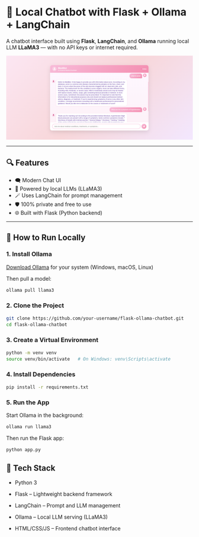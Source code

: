 # 🧠 Local Chatbot with Flask + Ollama + LangChain

A chatbot interface built using **Flask**, **LangChain**, and **Ollama** running local LLM **LLaMA3** — with no API keys or internet required.

![Chatbot Screenshot](static/image.png)

---

## 🔍 Features

- 🗨️ Modern Chat UI 
- 🧠 Powered by local LLMs (LLaMA3)
- 🪄 Uses LangChain for prompt management
- 🛡️ 100% private and free to use
- 🌐 Built with Flask (Python backend)

---

## 🚀 How to Run Locally

### 1. Install Ollama
[Download Ollama](https://ollama.com/download) for your system (Windows, macOS, Linux)

Then pull a model:
```bash
ollama pull llama3
```
### 2. Clone the Project
```bash
git clone https://github.com/your-username/flask-ollama-chatbot.git
cd flask-ollama-chatbot
```
### 3. Create a Virtual Environment
```bash
python -m venv venv
source venv/bin/activate   # On Windows: venv\Scripts\activate
```
### 4. Install Dependencies
```bash
pip install -r requirements.txt
```
### 5. Run the App
Start Ollama in the background:

```bash
ollama run llama3
```
Then run the Flask app:

```bash
python app.py
```
## 🧰 Tech Stack
- Python 3

- Flask – Lightweight backend framework

- LangChain – Prompt and LLM management

- Ollama – Local LLM serving (LLaMA3)

- HTML/CSS/JS – Frontend chatbot interface
